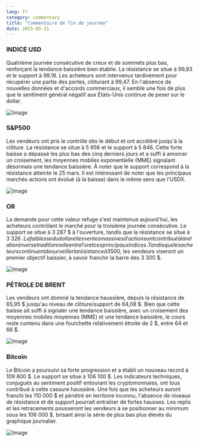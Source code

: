```yaml
---
lang: fr
category: commentary
title: "Commentaire de fin de journée"
date: 2025-05-21
---
```


### INDICE USD

Quatrième journée consécutive de creux et de sommets plus bas, renforçant la tendance baissière bien établie. La résistance se situe à 99,83 et le support à 99,18. Les acheteurs sont intervenus tardivement pour récupérer une partie des pertes, clôturant à 99,47. En l'absence de nouvelles données et d'accords commerciaux, il semble une fois de plus que le sentiment général négatif aux États-Unis continue de peser sur le dollar.

![Image](https://markleighedu.github.io/img/May-2025/21-May-2025/usdindex.jpg)

### S&P500

Les vendeurs ont pris le contrôle dès le début et ont accéléré jusqu'à la clôture. La résistance se situe à 5 956 et le support à 5 846. Cette forte baisse a dépassé les plus bas des cinq derniers jours et a suffi à amorcer un croisement, les moyennes mobiles exponentielle (MME) signalant désormais une tendance baissière. À noter que le support correspond à la résistance atteinte le 25 mars. Il est intéressant de noter que les principaux marchés actions ont évolué (à la baisse) dans le même sens que l'USDX.

![Image](https://markleighedu.github.io/img/May-2025/21-May-2025/sp500.jpg)

### OR

La demande pour cette valeur refuge s'est maintenue aujourd'hui, les acheteurs contrôlant le marché pour la troisième journée consécutive. Le support se situe à 3 287 $ à l'ouverture, tandis que la résistance se situe à 3 326 $. La faiblesse du dollar et les ventes massives d'actions ont contribué à la relation inverse traditionnelle entre l'or et ces principaux indices. Tandis que les acheteurs continuent de surveiller la résistance à 3 500 $, les vendeurs viseront un premier objectif baissier, à savoir franchir la barre des 3 300 $.

![Image](https://markleighedu.github.io/img/May-2025/21-May-2025/gold.jpg)

### PÉTROLE DE BRENT

Les vendeurs ont dominé la tendance haussière, depuis la résistance de 65,95 $ jusqu'au niveau de clôture/support de 64,08 $. Bien que cette baisse ait suffi à signaler une tendance baissière, avec un croisement des moyennes mobiles moyennes (MME) et une tendance baissière, le cours reste contenu dans une fourchette relativement étroite de 2 $, entre 64 et 66 $.

![Image](https://markleighedu.github.io/img/May-2025/21-May-2025/brentoil.jpg)

### Bitcoin

Le Bitcoin a poursuivi sa forte progression et a établi un nouveau record à 109 800 $. Le support se situe à 106 100 $. Les indicateurs techniques, conjugués au sentiment positif entourant les cryptomonnaies, ont tous contribué à cette cassure haussière. Une fois que les acheteurs auront franchi les 110 000 $ et pénétré en territoire inconnu, l'absence de niveaux de résistance et de support pourrait entraîner de fortes hausses. Les replis et les retracements pousseront les vendeurs à se positionner au minimum sous les 106 000 $, brisant ainsi la série de plus bas plus élevés du graphique journalier.

![Image](https://markleighedu.github.io/img/May-2025/21-May-2025/bitcoin.jpg)

